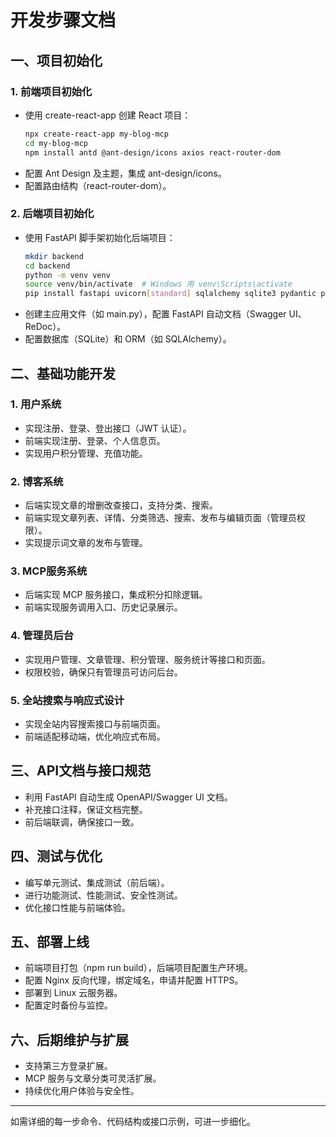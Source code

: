 # 开发步骤文档

## 一、项目初始化
### 1. 前端项目初始化
- 使用 create-react-app 创建 React 项目：
  ```bash
  npx create-react-app my-blog-mcp
  cd my-blog-mcp
  npm install antd @ant-design/icons axios react-router-dom
  ```
- 配置 Ant Design 及主题，集成 ant-design/icons。
- 配置路由结构（react-router-dom）。

### 2. 后端项目初始化
- 使用 FastAPI 脚手架初始化后端项目：
  ```bash
  mkdir backend
  cd backend
  python -m venv venv
  source venv/bin/activate  # Windows 用 venv\Scripts\activate
  pip install fastapi uvicorn[standard] sqlalchemy sqlite3 pydantic python-jose
  ```
- 创建主应用文件（如 main.py），配置 FastAPI 自动文档（Swagger UI、ReDoc）。
- 配置数据库（SQLite）和 ORM（如 SQLAlchemy）。

## 二、基础功能开发
### 1. 用户系统
- 实现注册、登录、登出接口（JWT 认证）。
- 前端实现注册、登录、个人信息页。
- 实现用户积分管理、充值功能。

### 2. 博客系统
- 后端实现文章的增删改查接口，支持分类、搜索。
- 前端实现文章列表、详情、分类筛选、搜索、发布与编辑页面（管理员权限）。
- 实现提示词文章的发布与管理。

### 3. MCP服务系统
- 后端实现 MCP 服务接口，集成积分扣除逻辑。
- 前端实现服务调用入口、历史记录展示。

### 4. 管理员后台
- 实现用户管理、文章管理、积分管理、服务统计等接口和页面。
- 权限校验，确保只有管理员可访问后台。

### 5. 全站搜索与响应式设计
- 实现全站内容搜索接口与前端页面。
- 前端适配移动端，优化响应式布局。

## 三、API文档与接口规范
- 利用 FastAPI 自动生成 OpenAPI/Swagger UI 文档。
- 补充接口注释，保证文档完整。
- 前后端联调，确保接口一致。

## 四、测试与优化
- 编写单元测试、集成测试（前后端）。
- 进行功能测试、性能测试、安全性测试。
- 优化接口性能与前端体验。

## 五、部署上线
- 前端项目打包（npm run build），后端项目配置生产环境。
- 配置 Nginx 反向代理，绑定域名，申请并配置 HTTPS。
- 部署到 Linux 云服务器。
- 配置定时备份与监控。

## 六、后期维护与扩展
- 支持第三方登录扩展。
- MCP 服务与文章分类可灵活扩展。
- 持续优化用户体验与安全性。

---

如需详细的每一步命令、代码结构或接口示例，可进一步细化。 